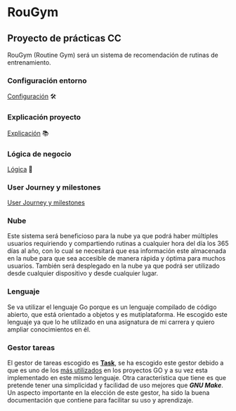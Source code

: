 # RouGym
## Proyecto de prácticas CC
RouGym (Routine Gym) será un sistema de recomendación de rutinas de entrenamiento. 

### Configuración entorno
[Configuración](https://github.com/carlostorralba/padelSort/blob/main/doc/config/entorno.md) :hammer_and_wrench:	

### Explicación proyecto
[Explicación](https://github.com/carlostorralba/RouGym/blob/main/doc/Explicacion_Proyecto.md) :books:

### Lógica de negocio
[Lógica](https://github.com/carlostorralba/RouGym/blob/main/doc/Logica_Negocio.md) 💸

### User Journey y milestones
[User Journey y milestones](https://github.com/carlostorralba/RouGym/blob/main/doc/UserJourney_Milestones.md)

### Nube
Este sistema será beneficioso para la nube ya que podrá haber múltiples usuarios requiriendo y compartiendo rutinas a cualquier hora del día los 365 días al año, con lo cual se necesitará que esa información este almacenada en la nube para que sea accesible de manera rápida y óptima para muchos usuarios. También será desplegado en la nube ya que podrá ser utilizado desde cualquier dispositivo y desde cualquier lugar.


### Lenguaje
Se va utilizar el lenguaje Go porque es un lenguaje compilado de código abierto, que está orientado a objetos y es mutiplataforma. He escogido este lenguaje ya que lo he utilizado en una asignatura de mi carrera y quiero ampliar conocimientos en él.

### Gestor tareas 
El gestor de tareas escogido es [**Task**](https://taskfile.dev/#/), se ha escogido este gestor debido a que es uno de los [más utilizados](https://awesomeopensource.com/projects/task-runner) en los proyectos GO y a su vez esta implementado en este mismo lenguaje. Otra característica que tiene es que pretende tener una simplicidad y facilidad de uso mejores que ***GNU Make***. Un aspecto importante en la elección de este gestor,  ha sido la buena documentación que contiene para facilitar su uso y aprendizaje.



